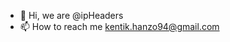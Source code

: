 - 👋 Hi, we are @ipHeaders
- 📫 How to reach me kentik.hanzo94@gmail.com 

<!---
ipHeaders/ipHeaders is a ✨ special ✨ repository because its `README.md` (this file) appears on your GitHub profile.
You can click the Preview link to take a look at your changes.
--->
